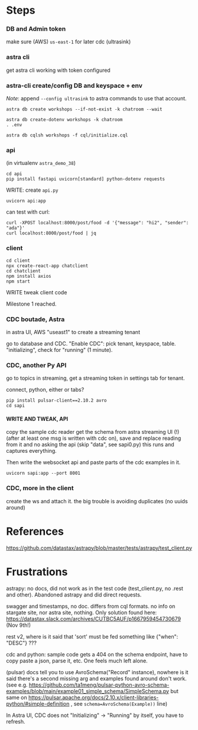# Steps

### DB and Admin token

make sure (AWS) `us-east-1` for later cdc (ultrasink)

### astra cli

get astra cli working with token configured

### astra-cli create/config DB and keyspace + env

_Note_: append `--config ultrasink` to astra commands to use that account.

```
astra db create workshops --if-not-exist -k chatroom --wait
```

```
astra db create-dotenv workshops -k chatroom
. .env
```

```
astra db cqlsh workshops -f cql/initialize.cql
```

### api

(in virtualenv `astra_demo_38`)

```
cd api
pip install fastapi uvicorn[standard] python-dotenv requests
```

WRITE: create `api.py`

```
uvicorn api:app
```

can test with curl:

```
curl -XPOST localhost:8000/post/food -d '{"message": "hi2", "sender": "ada"}'
curl localhost:8000/post/food | jq
```

### client

```
cd client
npx create-react-app chatclient
cd chatclient
npm install axios
npm start
```

WRITE tweak client code

Milestone 1 reached.

### CDC boutade, Astra

in astra UI, AWS "useast1" to create a streaming tenant

go to database and CDC. "Enable CDC": pick tenant, keyspace, table.
"initializing", check for "running" (1 minute).

### CDC, another Py API

go to topics in streaming, get a streaming token in settings tab for tenant.

connect, python, either <consumer> or <cdc consumer> tabs?

```
pip install pulsar-client==2.10.2 avro
cd sapi
```

#### WRITE AND TWEAK, API

copy the sample cdc reader
get the schema from astra streaming UI (!) (after at least one msg is written with cdc on), save and replace reading from it and no asking the api (skip "data", see sapi0.py)
this runs and captures everything.

Then write the websocket api and paste parts of the cdc examples in it.

```
uvicorn sapi:app --port 8001
```

### CDC, more in the client

create the ws and attach it. the big trouble is avoiding duplicates (no uuids around)

# References

https://github.com/datastax/astrapy/blob/master/tests/astrapy/test_client.py

# Frustrations

astrapy: no docs, did not work as in the test code (test_client.py, no .rest and other).
Abandoned astrapy and did direct requests.

swagger and timestamps, no doc. differs from cql formats. no info on stargate site, nor astra site, nothing. Only solution found here: https://datastax.slack.com/archives/CUTBC5AUF/p1667959454730679 (Nov 9th!)

rest v2, where is it said that 'sort' must be fed something like
    {"when": "DESC"}
???

cdc and python: sample code gets a 404 on the schema endpoint, have to copy paste a json, parse it, etc. One feels much left alone.

(pulsar) docs tell you to use AvroSchema("Record" instance), nowhere is it said there's a second missing arg and examples found around don't work. (see e.g. https://github.com/ta1meng/pulsar-python-avro-schema-examples/blob/main/example01_simple_schema/SimpleSchema.py but same on https://pulsar.apache.org/docs/2.10.x/client-libraries-python/#simple-definition , see `schema=AvroSchema(Example))` line)

In Astra UI, CDC does not "Initializing" -> "Running" by itself, you have to refresh.

